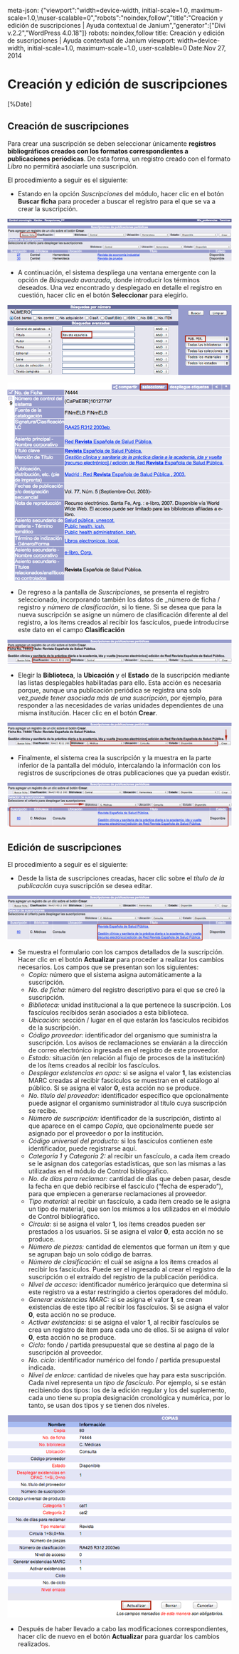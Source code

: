 meta-json: {"viewport":"width=device-width, initial-scale=1.0, maximum-scale=1.0,\nuser-scalable=0","robots":"noindex,follow","title":"Creación y edición de suscripciones | Ayuda contextual de Janium","generator":["Divi v.2.2","WordPress 4.0.18"]}
robots: noindex,follow
title: Creación y edición de suscripciones | Ayuda contextual de Janium
viewport: width=device-width, initial-scale=1.0, maximum-scale=1.0, user-scalable=0
Date:Nov 27, 2014

# Creación y edición de suscripciones

[%Date]

## Creación de suscripciones

Para crear una suscripción se deben seleccionar únicamente **registros
bibliográficos creados con los formatos correspondientes a publicaciones
periódicas**. De esta forma, un registro creado con el formato *Libro*
no permitirá asociarle una suscripción.

El procedimiento a seguir es el siguiente:

-   Estando en la opción *Suscripciones* del módulo, hacer clic en el
    botón **Buscar ficha** para proceder a buscar el registro para el
    que se va a crear la suscripción.

![Pantalla de suscripciones de publicaciones periódicas](Pantalla_suscripciones.png)

-   A continuación, el sistema despliega una ventana emergente con la
    opción de *Búsqueda avanzada*, donde introducir los términos
    deseados. Una vez encontrado y desplegado en detalle el registro en
    cuestión, hacer clic en el botón **Seleccionar** para elegirlo.

![Búsqueda de registro para suscripción](Busqueda_registro_suscripcion.png)

![Selección de registro para suscripción](Seleccion_registro_suscripcion.png)

-   De regreso a la pantalla de *Suscripciones*, se presenta el registro
    seleccionado, incorporando también los datos de _número de ficha / registro y _número de clasificación_, si lo tiene. Si se desea que para la nueva suscripción
    se asigne un número de clasificación diferente al del registro, a
    los ítems creados al recibir los fascículos, puede introducirse este
    dato en el campo **Clasificación**
    
![Registro activo para suscripción](Registro_activo_suscripcion.png)

-   Elegir la **Biblioteca**, la **Ubicación** y el **Estado** de la
    suscripción mediante las listas desplegables habilitadas para ello.
    Esta acción es necesaria porque, aunque una publicación periódica se
    registra una sola vez,_puede tener asociada más de una
    suscripción_, por ejemplo, para responder a las necesidades de
    varias unidades dependientes de una misma institución. Hacer clic en
    el botón **Crear**.
    
![Elección de biblioteca, ubicación y estado de la suscripción](Opciones_suscripcion.png)

-   Finalmente, el sistema crea la suscripción y la muestra en la parte
    inferior de la pantalla del módulo, intercalando la información con
    los registros de suscripciones de otras publicaciones que ya puedan
    existir.

![Pantalla con información sobre suscripción creada](Suscripcion_creada.png)

## Edición de suscripciones

El procedimiento a seguir es el siguiente:

-   Desde la lista de suscripciones creadas, hacer clic sobre el _título de la publicación_ cuya suscripción se desea editar.

![Selección de suscripción a editar](Edicion_suscripcion.png)

-   Se muestra el formulario con los campos detallados de la
    suscripción. Hacer clic en el botón **Actualizar** para proceder a
    realizar los cambios necesarios. Los campos que se presentan son los
    siguientes:
    -   *Copia:* número que el sistema asigna automáticamente a la
        suscripción.
    -   *No. de ficha:* número del registro descriptivo para el que se
        creó la suscripción.
    -   *Biblioteca:* unidad institucional a la que pertenece la
        suscripción. Los fascículos recibidos serán asociados a esta
        biblioteca.
    -   *Ubicación:* sección / lugar en el que estarán los fascículos
        recibidos de la suscripción.
    -   *Código proveedor:* identificador del organismo que suministra
        la suscripción. Los avisos de reclamaciones se enviarán a la
        dirección de correo electrónico ingresada en el registro de este
        proveedor.
    -   *Estado:* situación (en relación al flujo de procesos de la
        institución) de los ítems creados al recibir los fascículos.
    -   *Desplegar existencias en opac:* si se asigna el valor **1**,
        las existencias MARC creadas al recibir fascículos se muestran
        en el catálogo al público. Si se asigna el valor **0**, esta
        acción no se produce.
    -   *No. título del proveedor:* identificador específico que
        opcionalmente puede asignar el organismo suministrador al título
        cuya suscripción se recibe.
    -   *Número de suscripción:* identificador de la suscripción, distinto al que aparece en el campo _Copia_, que opcionalmente puede ser asignado por el proveedor o por la institución.
    -   *Código universal del producto:* si los fascículos contienen
        este identificador, puede registrarse aquí.
    -   *Categoría 1* y *Categoría 2:* al recibir un fascículo, a cada
        ítem creado se le asignan dos categorías estadísticas, que son
        las mismas a las utilizadas en el módulo de Control
        bibliográfico.
    -   *No. de días para reclamar:* cantidad de días que deben pasar,
        desde la fecha en que debió recibirse el fascículo (“fecha de
        esperado”), para que empiecen a generarse reclamaciones al
        proveedor.
    -   *Tipo material:* al recibir un fascículo, a cada ítem creado se
        le asigna un tipo de material, que son los mismos a los
        utilizados en el módulo de Control bibliográfico.
    -   *Circula:* si se asigna el valor **1**, los ítems creados pueden
        ser prestados a los usuarios. Si se asigna el valor **0**, esta
        acción no se produce.
    -   *Número de piezas:* cantidad de elementos que forman un ítem y
        que se agrupan bajo un solo código de barras.
    -   *Número de clasificación:* el cuál se asigna a los ítems creados
        al recibir los fascículos. Puede ser el ingresado al crear el
        registro de la suscripción o el extraído del registro de la
        publicación periódica.
    -   *Nivel de acceso:* identificador numérico jerárquico que
        determina si este registro va a estar restringido a ciertos
        operadores del módulo.
    -   *Generar existencias MARC:* si se asigna el valor **1**, se
        crean existencias de este tipo al recibir los fascículos. Si se
        asigna el valor **0**, esta acción no se produce.
    -   *Activar existencias:* si se asigna el valor **1**, al recibir
        fascículos se crea un registro de ítem para cada uno de ellos.
        Si se asigna el valor **0**, esta acción no se produce.
    -   *Ciclo:* fondo / partida presupuestal que se destina al pago de
        la suscripción al proveedor.
    -   *No. ciclo:* identificador numérico del fondo / partida
        presupuestal indicada.
    -   *Nivel de enlace:* cantidad de niveles que hay para esta
        suscripción. Cada nivel representa un _tipo de fascículo_.
        Por ejemplo, si se están recibiendo dos tipos: los de la edición
        regular y los del suplemento, cada uno tiene su propia
        designación cronológica y numérica, por lo tanto, se usan dos
        tipos y se tienen dos niveles.

![Campos del registro de la suscripción](Formulario_suscripcion.png)

-   Después de haber llevado a cabo las modificaciones correspondientes, hacer clic de nuevo en el botón **Actualizar** para guardar los cambios realizados.
